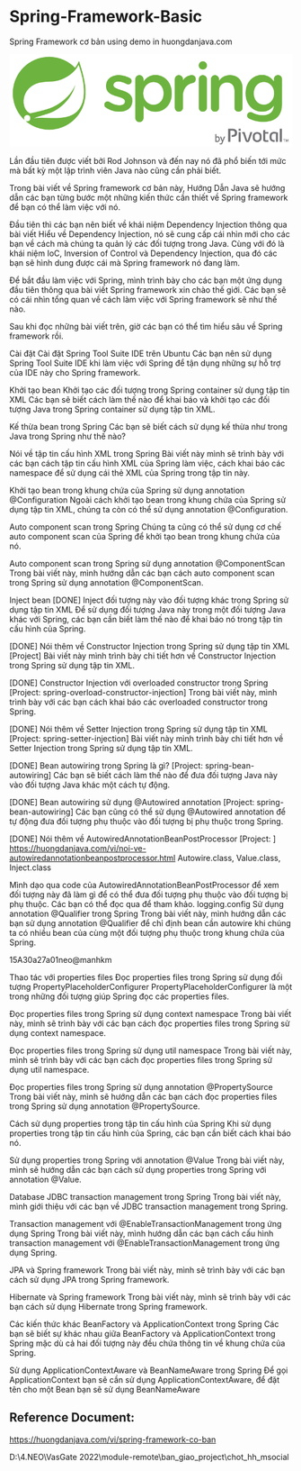 # Spring-Framework-Basic

Spring Framework cơ bản using demo in huongdanjava.com

<img src="./spring-by-pivotal.png">


Lần đầu tiên được viết bởi Rod Johnson và đến nay nó đã phổ biến tới mức mà bất kỳ một lập trình viên Java nào cũng cần phải biết.

Trong bài viết về Spring framework cơ bản này, Hướng Dẫn Java sẽ hướng dẫn các bạn từng bước một những kiến thức cần thiết về Spring framework để bạn có thể làm việc với nó.

Đầu tiên thì các bạn nên biết về khái niệm Dependency Injection thông qua bài viết Hiểu về Dependency Injection, nó sẽ cung cấp cái nhìn mới cho các bạn về cách mà chúng ta quản lý các đối tượng trong Java. Cùng với đó là khái niệm IoC, Inversion of Control và Dependency Injection, qua đó các bạn sẽ hình dung được cái mà Spring framework nó đang làm.

Để bắt đầu làm việc với Spring, mình trình bày cho các bạn một ứng dụng đầu tiên thông qua bài viết Spring framework xin chào thế giới. Các bạn sẽ có cái nhìn tổng quan về cách làm việc với Spring framework sẽ như thế nào.

Sau khi đọc những bài viết trên, giờ các bạn có thể tìm hiểu sâu về Spring framework rồi.

Cài đặt
Cài đặt Spring Tool Suite IDE trên Ubuntu
Các bạn nên sử dụng Spring Tool Suite IDE khi làm việc với Spring để tận dụng những sự hỗ trợ của IDE này cho Spring framework.

Khởi tạo bean
Khởi tạo các đối tượng trong Spring container sử dụng tập tin XML
Các bạn sẽ biết cách làm thế nào để khai báo và khởi tạo các đối tượng Java trong Spring container sử dụng tập tin XML.

Kế thừa bean trong Spring
Các bạn sẽ biết cách sử dụng kế thừa như trong Java trong Spring như thế nào?

Nói về tập tin cấu hình XML trong Spring
Bài viết này mình sẽ trình bày với các bạn cách tập tin cấu hình XML của Spring làm việc, cách khai báo các namespace để sử dụng cái thẻ XML của Spring trong tập tin này.

Khởi tạo bean trong khung chứa của Spring sử dụng annotation @Configuration
Ngoài cách khởi tạo bean trong khung chứa của Spring sử dụng tập tin XML, chúng ta còn có thể sử dụng annotation @Configuration.

Auto component scan trong Spring
Chúng ta cũng có thể sử dụng cơ chế auto component scan của Spring để khởi tạo bean trong khung chứa của nó.

Auto component scan trong Spring sử dụng annotation @ComponentScan
Trong bài viết này, mình hướng dẫn các bạn cách auto component scan trong Spring sử dụng annotation @ComponentScan.

Inject bean
[DONE] Inject đối tượng này vào đối tượng khác trong Spring sử dụng tập tin XML
Để sử dụng đối tượng Java này trong một đối tượng Java khác với Spring, các bạn cần biết làm thế nào để khai báo nó trong tập tin cấu hình của Spring.

[DONE] Nói thêm về Constructor Injection trong Spring sử dụng tập tin XML
[Project] 
Bài viết này mình trình bày chi tiết hơn về Constructor Injection trong Spring sử dụng tập tin XML.

[DONE] Constructor Injection với overloaded constructor trong Spring
[Project: spring-overload-constructor-injection] 
Trong bài viết này, mình trình bày với các bạn cách khai báo các overloaded constructor trong Spring.

[DONE] Nói thêm về Setter Injection trong Spring sử dụng tập tin XML
[Project: spring-setter-injection]
Bài viết này mình trình bày chi tiết hơn về Setter Injection trong Spring sử dụng tập tin XML.

[DONE] Bean autowiring trong Spring là gì?
[Project: spring-bean-autowiring]
Các bạn sẽ biết cách làm thế nào để đưa đối tượng Java này vào đối tượng Java khác một cách tự động.

[DONE] Bean autowiring sử dụng @Autowired annotation
[Project: spring-bean-autowiring]
Các bạn cũng có thể sử dụng @Autowired annotation để tự động đưa đối tượng phụ thuộc vào đối tượng bị phụ thuộc trong Spring.

[DONE] Nói thêm về AutowiredAnnotationBeanPostProcessor
[Project: ]
https://huongdanjava.com/vi/noi-ve-autowiredannotationbeanpostprocessor.html
Autowire.class, Value.class, Inject.class

Mình dạo qua code của AutowiredAnnotationBeanPostProcessor để xem đối tượng này đã làm gì để có thể đưa đối tượng phụ thuộc vào đối tượng bị phụ thuộc. Các bạn có thể đọc qua để tham khảo.
logging.config
Sử dụng annotation @Qualifier trong Spring
Trong bài viết này, mình hướng dẫn các bạn sử dụng annotation @Qualifier để chỉ định bean cần autowire khi chúng ta có nhiều bean của cùng một đối tượng phụ thuộc trong khung chứa của Spring.

15A30a27a01neo@manhkm

Thao tác với properties files
Đọc properties files trong Spring sử dụng đối tượng PropertyPlaceholderConfigurer
PropertyPlaceholderConfigurer là một trong những đối tượng giúp Spring đọc các properties files.

Đọc properties files trong Spring sử dụng context namespace
Trong bài viết này, mình sẽ trình bày với các bạn cách đọc properties files trong Spring sử dụng context namespace.

Đọc properties files trong Spring sử dụng util namespace
Trong bài viết này, mình sẽ trình bày với các bạn cách đọc properties files trong Spring sử dụng util namespace.

Đọc properties files trong Spring sử dụng annotation @PropertySource
Trong bài viết này, mình sẽ hướng dẫn các bạn cách đọc properties files trong Spring sử dụng annotation @PropertySource.

Cách sử dụng properties trong tập tin cấu hình của Spring
Khi sử dụng properties trong tập tin cấu hình của Spring, các bạn cần biết cách khai báo nó.

Sử dụng properties trong Spring với annotation @Value
Trong bài viết này, mình sẽ hướng dẫn các bạn cách sử dụng properties trong Spring với annotation @Value.

Database
JDBC transaction management trong Spring
Trong bài viết này, mình giới thiệu với các bạn về JDBC transaction management trong Spring.

Transaction management với @EnableTransactionManagement trong ứng dụng Spring
Trong bài viết này, mình hướng dẫn các bạn cách cấu hình transaction management với @EnableTransactionManagement trong ứng dụng Spring.

JPA và Spring framework
Trong bài viết này, mình sẽ trình bày với các bạn cách sử dụng JPA trong Spring framework.

Hibernate và Spring framework
Trong bài viết này, mình sẽ trình bày với các bạn cách sử dụng Hibernate trong Spring framework.

Các kiến thức khác
BeanFactory và ApplicationContext trong Spring
Các bạn sẽ biết sự khác nhau giữa BeanFactory và ApplicationContext trong Spring mặc dù cả hai đối tượng này đều chứa thông tin về khung chứa của Spring.

Sử dụng ApplicationContextAware và BeanNameAware trong Spring
Để gọi ApplicationContext bạn sẽ cần sử dụng ApplicationContextAware, để đặt tên cho một Bean bạn sẽ sử dụng BeanNameAware

## Reference Document:
https://huongdanjava.com/vi/spring-framework-co-ban

D:\4.NEO\VasGate 2022\module-remote\ban_giao_project\chot_hh_msocial

